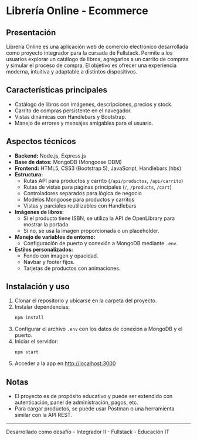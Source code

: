 # Librería Online - Ecommerce

## Presentación
Librería Online es una aplicación web de comercio electrónico desarrollada como proyecto integrador para la cursada de Fullstack. Permite a los usuarios explorar un catálogo de libros, agregarlos a un carrito de compras y simular el proceso de compra. El objetivo es ofrecer una experiencia moderna, intuitiva y adaptable a distintos dispositivos.

## Características principales
- Catálogo de libros con imágenes, descripciones, precios y stock.
- Carrito de compras persistente en el navegador.
- Vistas dinámicas con Handlebars y Bootstrap.
- Manejo de errores y mensajes amigables para el usuario.

## Aspectos técnicos
- **Backend:** Node.js, Express.js
- **Base de datos:** MongoDB (Mongoose ODM)
- **Frontend:** HTML5, CSS3 (Bootstrap 5), JavaScript, Handlebars (hbs)
- **Estructura:**
  - Rutas API para productos y carrito (`/api/productos`, `/api/carrito`)
  - Rutas de vistas para páginas principales (`/`, `/products`, `/cart`)
  - Controladores separados para lógica de negocio
  - Modelos Mongoose para productos y carritos
  - Vistas y parciales reutilizables con Handlebars
- **Imágenes de libros:**
  - Si el producto tiene ISBN, se utiliza la API de OpenLibrary para mostrar la portada.
  - Si no, se usa la imagen proporcionada o un placeholder.
- **Manejo de variables de entorno:**
  - Configuración de puerto y conexión a MongoDB mediante `.env`.
- **Estilos personalizados:**
  - Fondo con imagen y opacidad.
  - Navbar y footer fijos.
  - Tarjetas de productos con animaciones.

## Instalación y uso
1. Clonar el repositorio y ubicarse en la carpeta del proyecto.
2. Instalar dependencias:
   ```bash
   npm install
   ```
3. Configurar el archivo `.env` con los datos de conexión a MongoDB y el puerto.
4. Iniciar el servidor:
   ```bash
   npm start
   ```
5. Acceder a la app en [http://localhost:3000](http://localhost:3000)

## Notas
- El proyecto es de propósito educativo y puede ser extendido con autenticación, panel de administración, pagos, etc.
- Para cargar productos, se puede usar Postman o una herramienta similar con la API REST.

---
Desarrollado como desafío - Integrador II - Fullstack - Educación IT

